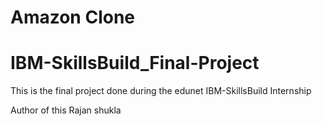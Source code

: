 # Amazon Clone


# IBM-SkillsBuild_Final-Project
This is the final project done during the edunet IBM-SkillsBuild Internship

Author of this Rajan shukla 
